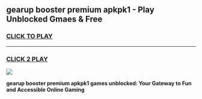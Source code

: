 
## gearup booster premium apkpk1 - Play Unblocked Gmaes & Free
<h3>
<a href="https://premium.freeplayer.one?title=gearup_booster_premium_apkpk1&ref=20F">CLICK TO PLAY</a></h3>
<hr>

<h3>
<a href="https://premium.freeplayer.one?title=gearup_booster_premium_apkpk1&ref=20F">CLICK 2 PLAY</a>
  
</h3>

<a href="https://premium.freeplayer.one?title=gearup_booster_premium_apkpk1&ref=20F/"><img src="https://clearcache.store/games.png"></a>


**gearup booster premium apkpk1 games unblocked: Your Gateway to Fun and Accessible Online Gaming**
